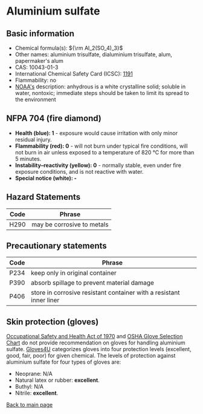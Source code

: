 # Aluminium sulfate

## Basic information

- Chemical formula(s): ${\rm Al_2(SO_4)_3}$
- Other names: aluminium trisulfate, dialuminium trisulfate, alum, papermaker's alum
- CAS: 10043-01-3
- International Chemical Safety Card (ICSC): [1191](https://inchem.org/documents/icsc/icsc/eics1191.htm)
- Flammability: no
- [NOAA's](https://cameochemicals.noaa.gov/chemical/8226) description: anhydrous is a white crystalline solid; soluble in water, nontoxic; immediate steps should be taken to limit its spread to the environment

## NFPA 704 (fire diamond)

- **Health (blue): 1** - exposure would cause irritation with only minor residual injury.
- **Flammability (red): 0** - will not burn under typical fire conditions, will not burn in air unless exposed to a temperature of 820 °C for more than 5 minutes.
- **Instability–reactivity (yellow): 0** - normally stable, even under fire exposure conditions, and is not reactive with water.
- **Special notice (white): -**

## Hazard Statements

| Code | Phrase                     |
| ---- | -------------------------- |
| H290 | may be corrosive to metals |

## Precautionary statements

| Code | Phrase                                                              |
| ---- | ------------------------------------------------------------------- |
| P234 | keep only in original container                                     |
| P390 | absorb spillage to prevent material damage                          |
| P406 | store in corrosive resistant container with a resistant inner liner |

## Skin protection (gloves)

[Occupational Safety and Health Act of 1970](https://www.osha.gov/sites/default/files/publications/osha3151.pdf) and [OSHA Glove Selection Chart](https://safety.fsu.edu/safety_manual/OSHA%20Glove%20Selection%20Chart.pdf) do not provide recommendation on gloves for handling aluminium sulfate. [Gloves4U](https://www.gloves4u.eu/x/Chemical%20Resistant%20Chart%20-%20final%20(5).pdf) categorizes gloves into four protection levels (excellent, good, fair, poor) for given chemical. The levels of protection against aluminium sulfate for four types of gloves are:

- Neoprane: N/A
- Natural latex or rubber: **excellent**.
- Buthyl: N/A
- Nitrile: **excellent**.

[Back to main page](https://github.com/Global-Health-Engineering/wet-lab-chemicals)
